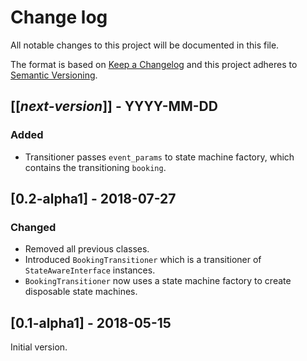 # Change log
All notable changes to this project will be documented in this file.

The format is based on [Keep a Changelog](http://keepachangelog.com/)
and this project adheres to [Semantic Versioning](http://semver.org/).

## [[*next-version*]] - YYYY-MM-DD
### Added
- Transitioner passes `event_params` to state machine factory, which contains the transitioning `booking`.

## [0.2-alpha1] - 2018-07-27
### Changed
- Removed all previous classes.
- Introduced `BookingTransitioner` which is a transitioner of `StateAwareInterface` instances.
- `BookingTransitioner` now uses a state machine factory to create disposable state machines.

## [0.1-alpha1] - 2018-05-15
Initial version.
